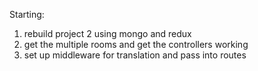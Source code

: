 Starting:
1) rebuild project 2 using mongo and redux
2) get the multiple rooms and get the controllers working
3) set up middleware for translation and pass into routes